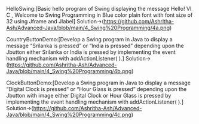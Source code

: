 HelloSwing:[Basic hello program of Swing displaying the message Hello! VI C , Welcome to Swing
Programming in Blue color plain font with font size of 32 using Jframe and Jlabel]
Solution->(https://github.com/Ashritha-Ash/Advanced-Java/blob/main/4_Swing%20Programming/4a.png)


CountryButtonDemo:[Develop a Swing program in Java to display a message “Srilanka is pressed” or “India is
pressed” depending upon the Jbutton either Srilanka or India is pressed by implementing the
event handling mechanism with addActionListener( ).]
Solution->(https://github.com/Ashritha-Ash/Advanced-Java/blob/main/4_Swing%20Programming/4b.png)




ClockButtonDemo:[Develop a Swing program in Java to display a message “Digital Clock is pressed” or “Hour
Glass is pressed” depending upon the Jbutton with image either Digital Clock or Hour Glass is
pressed by implementing the event handling mechanism with addActionListener( ).]
Solution->(https://github.com/Ashritha-Ash/Advanced-Java/blob/main/4_Swing%20Programming/4c.png)
